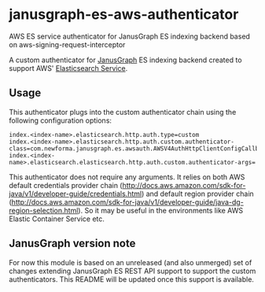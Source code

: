 janusgraph-es-aws-authenticator
===

AWS ES service authenticator for JanusGraph ES indexing backend based on aws-signing-request-interceptor

A custom authenticator for [JanusGraph](https://github.com/JanusGraph/janusgraph) ES indexing backend created to support AWS' [Elasticsearch Service](https://aws.amazon.com/elasticsearch-service/).

Usage
-----

This authenticator plugs into the custom authenticator chain using the following configuration options:

```
index.<index-name>.elasticsearch.http.auth.type=custom
index.<index-name>.elasticsearch.http.auth.custom.authenticator-class=com.newforma.janusgraph.es.awsauth.AWSV4AuthHttpClientConfigCallback
index.<index-name>.elasticsearch.elasticsearch.http.auth.custom.authenticator-args=
```
This authenticator does not require any arguments. It relies on both AWS default credentials provider chain (http://docs.aws.amazon.com/sdk-for-java/v1/developer-guide/credentials.html) and default region provider chain (http://docs.aws.amazon.com/sdk-for-java/v1/developer-guide/java-dg-region-selection.html). So it may be useful in the environments like AWS Elastic Container Service etc.


JanusGraph version note
-----------------------

For now this module is based on an unreleased (and also unmerged) set of changes extending JanusGraph ES REST API support to support the custom authenticators. This README will be updated once this support is available.
